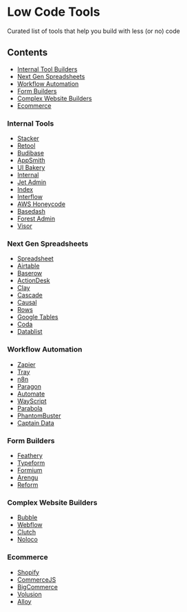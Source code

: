 # Low Code Tools
Curated list of tools that help you build with less (or no) code

## Contents
* [Internal Tool Builders](#internal-tools)
* [Next Gen Spreadsheets](#database-spreadsheets)
* [Workflow Automation](#workflow-automation)
* [Form Builders](#form-builders)
* [Complex Website Builders](#complex-websites)
* [Ecommerce](#Ecommerce)

<a name="internal-tools"/>

### Internal Tools
* [Stacker](https://stacker.app)
* [Retool](https://retool.com)
* [Budibase](https://budibase.com)
* [AppSmith](https://appsmith.com)
* [UI Bakery](https://uibakery.io)
* [Internal](https://internal.io)
* [Jet Admin](https://jetadmin.io)
* [Index](https://tryindex.com/)
* [Interflow](https://interflow.dev)
* [AWS Honeycode](https://www.honeycode.aws/)
* [Basedash](https://basedash.com)
* [Forest Admin](https://forestadmin.com)
* [Visor](https://visor.us)

<a name="database-spreadsheets"/>

### Next Gen Spreadsheets
* [Spreadsheet](https://spreadsheet.com)
* [Airtable](https://airtable.com)
* [Baserow](https://baserow.io)
* [ActionDesk](https://actiondesk.io)
* [Clay](https://clay.run)
* [Cascade](https://cascade.io)
* [Causal](https://causal.app)
* [Rows](https://rows.com/)
* [Google Tables](https://tables.area120.google.com/u/0/about#/)
* [Coda](https://coda.io)
* [Datablist](https://datablist.com)

<a name="workflow-automation"/>

### Workflow Automation
* [Zapier](https://zapier.com)
* [Tray](https://tray.io)
* [n8n](https://n8n.io)
* [Paragon](https://useparagon.com)
* [Automate](https://automate.io)
* [WayScript](https://wayscript.com)
* [Parabola](https://parabola.io)
* [PhantomBuster](https://phantombuster.com)
* [Captain Data](https://captaindata.co)

<a name="form-builders"/>

### Form Builders
* [Feathery](https://feathery.tech)
* [Typeform](https://typeform.com)
* [Formium](https://formium.io)
* [Arengu](https://arengu.com)
* [Reform](https://reform.app)

<a name="complex-websites"/>

### Complex Website Builders
* [Bubble](https://bubble.io)
* [Webflow](https://webflow.com)
* [Clutch](https://clutch.io)
* [Noloco](https://noloco.io)

<a name="ecommerce"/>

### Ecommerce
* [Shopify](https://shopify.com)
* [CommerceJS](https://commercejs.com)
* [BigCommerce](https://www.bigcommerce.com)
* [Volusion](https://volusion.com)
* [Alloy](https://runalloy.com/)
